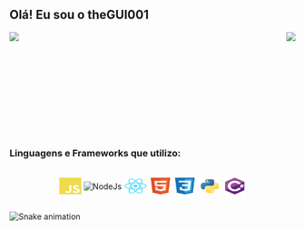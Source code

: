 ## Olá! Eu sou o theGUI001

<div height="180em" width='100%' align="center">

  <picture>
    <source
      srcset="https://github-readme-stats.vercel.app/api?username=thegui001&show_icons=true&include_all_commits=true&count_private=true&theme=codeSTACKr"
      media="(prefers-color-scheme: dark)" />
    <source
      srcset="https://github-readme-stats.vercel.app/api?username=thegui001&show_icons=true&include_all_commits=true&count_private=true&bg_color=00000000&theme=great-gatsby"
      media="(prefers-color-scheme: light), (prefers-color-scheme: no-preference)" />
    <img align="left" height="180em" src="https://github-readme-stats.vercel.app/api?username=thegui001&show_icons=true&include_all_commits=true&count_private=true" />
  </picture>
  <img align="center" height="180em" />
  <picture>
    <source
      srcset="https://github-readme-stats.vercel.app/api/top-langs/?username=thegui001&layout=compact&card_width=350px&theme=codeSTACKr"
      media="(prefers-color-scheme: dark)" />
    <source
      srcset="https://github-readme-stats.vercel.app/api/top-langs/?username=thegui001&layout=compact&card_width=350px&bg_color=00000000&theme=great-gatsby"
      media="(prefers-color-scheme: light), (prefers-color-scheme: no-preference)" />
    <img align="right" height="180em" src="https://github-readme-stats.vercel.app/api/top-langs/?username=thegui001&card_width=350px&layout=compact" />
  </picture>

</div>
  


### Linguagens e Frameworks que utilizo:
  <div align="center" width="100%" top="50px"><br>
  <img align="center" alt="Js" height="30" width="40" src="https://raw.githubusercontent.com/devicons/devicon/master/icons/javascript/javascript-plain.svg">
  <img align="center" alt="NodeJs" height="30" width="40" src="https://cdn.jsdelivr.net/gh/devicons/devicon/icons/nodejs/nodejs-original.svg" />
  <img align="center" alt="React" height="30" width="40" src="https://raw.githubusercontent.com/devicons/devicon/master/icons/react/react-original.svg">
  <img align="center" alt="HTML" height="30" width="40" src="https://raw.githubusercontent.com/devicons/devicon/master/icons/html5/html5-original.svg">
  <img align="center" alt="CSS" height="30" width="40" src="https://raw.githubusercontent.com/devicons/devicon/master/icons/css3/css3-original.svg">
  <img align="center" alt="Python" height="30" width="40" src="https://raw.githubusercontent.com/devicons/devicon/master/icons/python/python-original.svg">
  <img align="center" alt="Csharp" height="30" width="40" src="https://raw.githubusercontent.com/devicons/devicon/master/icons/csharp/csharp-original.svg">
</div>

##
  
![Snake animation](https://github.com/theGUI001/theGUI001/blob/output/github-contribution-grid-snake.svg)
